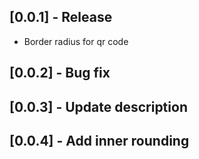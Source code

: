 ## [0.0.1] - Release

* Border radius for qr code

## [0.0.2] - Bug fix 

## [0.0.3] - Update description

## [0.0.4] - Add inner rounding
